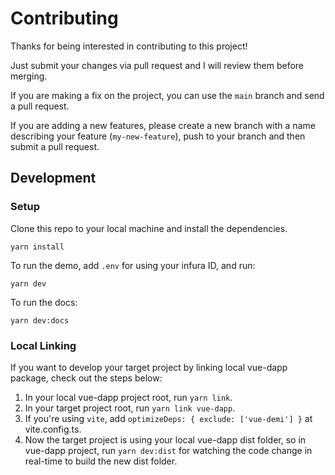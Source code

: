 # Contributing

Thanks for being interested in contributing to this project!

Just submit your changes via pull request and I will review them before merging.

If you are making a fix on the project, you can use the `main` branch and send a pull request.

If you are adding a new features, please create a new branch with a name describing your feature (`my-new-feature`), push to your branch and then submit a pull request.

## Development

### Setup
Clone this repo to your local machine and install the dependencies.
```
yarn install
```

To run the demo, add `.env` for using your infura ID, and run:

```
yarn dev
```

To run the docs:
```
yarn dev:docs
```

### Local Linking

If you want to develop your target project by linking local vue-dapp package, check out the steps below:

1. In your local vue-dapp project root, run `yarn link`.
2. In your target project root, run `yarn link vue-dapp`.
3. If you're using `vite`, add `optimizeDeps: { exclude: ['vue-demi'] }` at vite.config.ts.
4. Now the target project is using your local vue-dapp dist folder, so in vue-dapp project, run `yarn dev:dist` for watching the code change in real-time to build the new dist folder.

